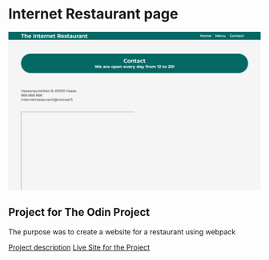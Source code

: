 # Internet Restaurant page

![Promo img](./img/../src/img/promo.png)

## Project for The Odin Project

The purpose was to create a website for a restaurant using webpack

[Project description](https://www.theodinproject.com/lessons/node-path-javascript-restaurant-page)
[Live Site for the Project](https://restaurant-page-nu.vercel.app/)